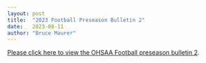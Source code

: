 ```yaml
---
layout: post
title:  "2023 Football Preseason Bulletin 2"
date:   2023-08-11
author: "Bruce Maurer"
---
```


[Please click here to view the OHSAA Football preseason bulletin
2](https://storage.googleapis.com/ohsaa-websites/bulletins/2023/2023%20Preseason%20Bulletin%202.pdf).
